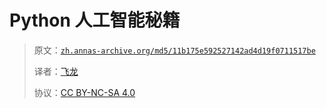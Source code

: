 # Python 人工智能秘籍

> 原文：[`zh.annas-archive.org/md5/11b175e592527142ad4d19f0711517be`](https://zh.annas-archive.org/md5/11b175e592527142ad4d19f0711517be)
> 
> 译者：[飞龙](https://github.com/wizardforcel)
> 
> 协议：[CC BY-NC-SA 4.0](http://creativecommons.org/licenses/by-nc-sa/4.0/)